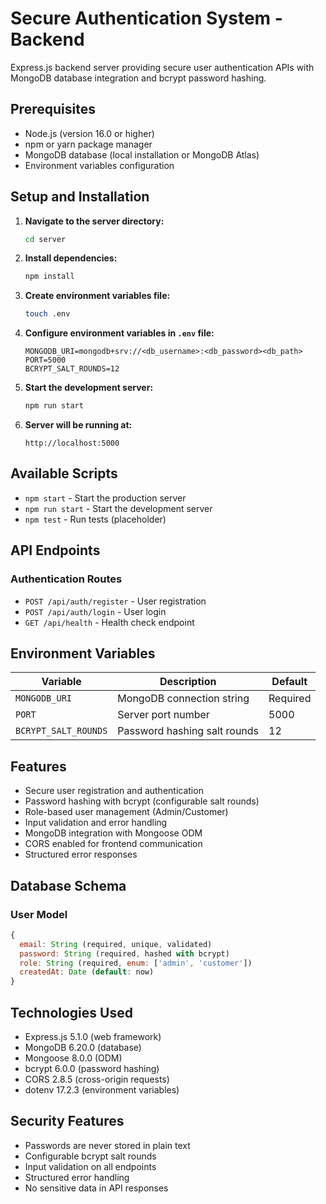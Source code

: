 # Secure Authentication System - Backend

Express.js backend server providing secure user authentication APIs with MongoDB database integration and bcrypt password hashing.

## Prerequisites

-   Node.js (version 16.0 or higher)
-   npm or yarn package manager
-   MongoDB database (local installation or MongoDB Atlas)
-   Environment variables configuration

## Setup and Installation

1. **Navigate to the server directory:**

    ```bash
    cd server
    ```

2. **Install dependencies:**

    ```bash
    npm install
    ```

3. **Create environment variables file:**

    ```bash
    touch .env
    ```

4. **Configure environment variables in `.env` file:**

    ```env
    MONGODB_URI=mongodb+srv://<db_username>:<db_password><db_path>
    PORT=5000
    BCRYPT_SALT_ROUNDS=12
    ```

5. **Start the development server:**

    ```bash
    npm run start
    ```

6. **Server will be running at:**
    ```
    http://localhost:5000
    ```

## Available Scripts

-   `npm start` - Start the production server
-   `npm run start` - Start the development server
-   `npm test` - Run tests (placeholder)

## API Endpoints

### Authentication Routes

-   `POST /api/auth/register` - User registration
-   `POST /api/auth/login` - User login
-   `GET /api/health` - Health check endpoint

## Environment Variables

| Variable             | Description                  | Default  |
| -------------------- | ---------------------------- | -------- |
| `MONGODB_URI`        | MongoDB connection string    | Required |
| `PORT`               | Server port number           | 5000     |
| `BCRYPT_SALT_ROUNDS` | Password hashing salt rounds | 12       |

## Features

-   Secure user registration and authentication
-   Password hashing with bcrypt (configurable salt rounds)
-   Role-based user management (Admin/Customer)
-   Input validation and error handling
-   MongoDB integration with Mongoose ODM
-   CORS enabled for frontend communication
-   Structured error responses

## Database Schema

### User Model

```javascript
{
  email: String (required, unique, validated)
  password: String (required, hashed with bcrypt)
  role: String (required, enum: ['admin', 'customer'])
  createdAt: Date (default: now)
}
```

## Technologies Used

-   Express.js 5.1.0 (web framework)
-   MongoDB 6.20.0 (database)
-   Mongoose 8.0.0 (ODM)
-   bcrypt 6.0.0 (password hashing)
-   CORS 2.8.5 (cross-origin requests)
-   dotenv 17.2.3 (environment variables)

## Security Features

-   Passwords are never stored in plain text
-   Configurable bcrypt salt rounds
-   Input validation on all endpoints
-   Structured error handling
-   No sensitive data in API responses

